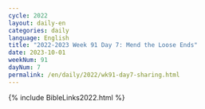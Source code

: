 ```yaml
---
cycle: 2022
layout: daily-en
categories: daily
language: English
title: "2022-2023 Week 91 Day 7: Mend the Loose Ends"
date: 2023-10-01
weekNum: 91
dayNum: 7
permalink: /en/daily/2022/wk91-day7-sharing.html
---
```


{% include BibleLinks2022.html %}
